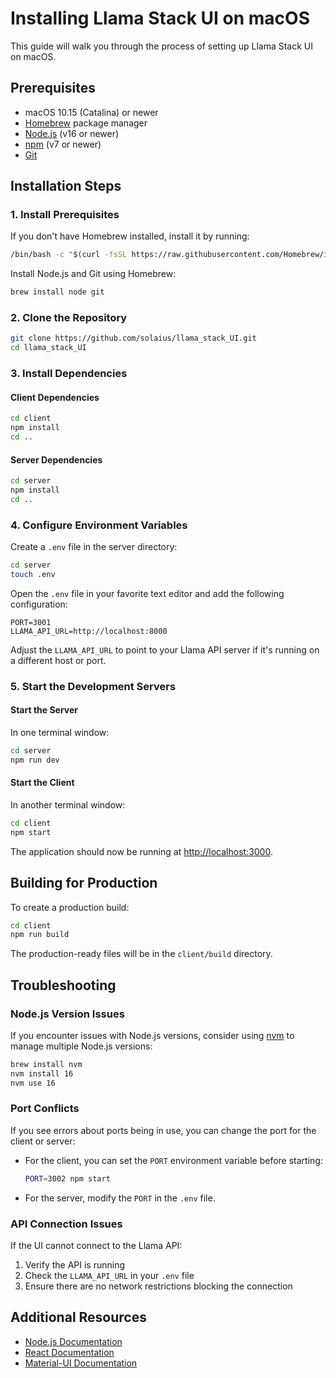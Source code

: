 # Installing Llama Stack UI on macOS

This guide will walk you through the process of setting up Llama Stack UI on macOS.

## Prerequisites

- macOS 10.15 (Catalina) or newer
- [Homebrew](https://brew.sh/) package manager
- [Node.js](https://nodejs.org/) (v16 or newer)
- [npm](https://www.npmjs.com/) (v7 or newer)
- [Git](https://git-scm.com/)

## Installation Steps

### 1. Install Prerequisites

If you don't have Homebrew installed, install it by running:

```bash
/bin/bash -c "$(curl -fsSL https://raw.githubusercontent.com/Homebrew/install/HEAD/install.sh)"
```

Install Node.js and Git using Homebrew:

```bash
brew install node git
```

### 2. Clone the Repository

```bash
git clone https://github.com/solaius/llama_stack_UI.git
cd llama_stack_UI
```

### 3. Install Dependencies

#### Client Dependencies

```bash
cd client
npm install
cd ..
```

#### Server Dependencies

```bash
cd server
npm install
cd ..
```

### 4. Configure Environment Variables

Create a `.env` file in the server directory:

```bash
cd server
touch .env
```

Open the `.env` file in your favorite text editor and add the following configuration:

```
PORT=3001
LLAMA_API_URL=http://localhost:8000
```

Adjust the `LLAMA_API_URL` to point to your Llama API server if it's running on a different host or port.

### 5. Start the Development Servers

#### Start the Server

In one terminal window:

```bash
cd server
npm run dev
```

#### Start the Client

In another terminal window:

```bash
cd client
npm start
```

The application should now be running at [http://localhost:3000](http://localhost:3000).

## Building for Production

To create a production build:

```bash
cd client
npm run build
```

The production-ready files will be in the `client/build` directory.

## Troubleshooting

### Node.js Version Issues

If you encounter issues with Node.js versions, consider using [nvm](https://github.com/nvm-sh/nvm) to manage multiple Node.js versions:

```bash
brew install nvm
nvm install 16
nvm use 16
```

### Port Conflicts

If you see errors about ports being in use, you can change the port for the client or server:

- For the client, you can set the `PORT` environment variable before starting:
  ```bash
  PORT=3002 npm start
  ```

- For the server, modify the `PORT` in the `.env` file.

### API Connection Issues

If the UI cannot connect to the Llama API:

1. Verify the API is running
2. Check the `LLAMA_API_URL` in your `.env` file
3. Ensure there are no network restrictions blocking the connection

## Additional Resources

- [Node.js Documentation](https://nodejs.org/en/docs/)
- [React Documentation](https://reactjs.org/docs/getting-started.html)
- [Material-UI Documentation](https://mui.com/getting-started/installation/)